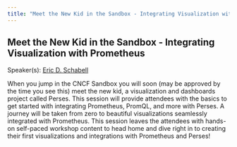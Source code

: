 ```yaml
---
title: "Meet the New Kid in the Sandbox - Integrating Visualization with Prometheus"
---
```


## Meet the New Kid in the Sandbox - Integrating Visualization with Prometheus

Speaker(s): [Eric D. Schabell](../../speakers/eric-d-schabell)

When you jump in the CNCF Sandbox you will soon (may be approved by the time you see this) meet the new kid, a visualization and dashboards project called Perses. This session will provide attendees with the basics to get started with integrating Prometheus, PromQL, and more with Perses. A journey will be taken from zero to beautiful visualizations seamlessly integrated with Prometheus. This session leaves the attendees with hands-on self-paced workshop content to head home and dive right in to creating their first visualizations and integrations with Prometheus and Perses! 
